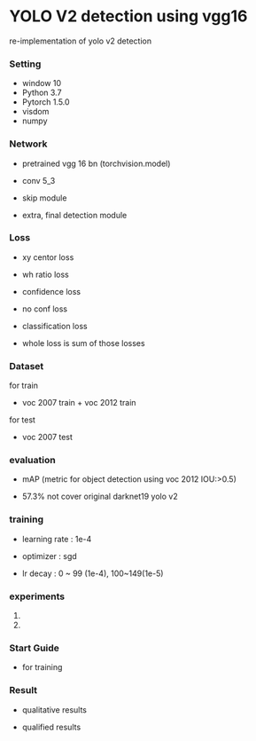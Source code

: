 # YOLO V2 detection using vgg16

re-implementation of yolo v2 detection 

### Setting

- window 10 
- Python 3.7
- Pytorch 1.5.0
- visdom
- numpy 

### Network

- pretrained vgg 16 bn (torchvision.model)

- conv 5_3

- skip module

- extra, final detection module 

### Loss

- xy centor loss 

- wh ratio loss 

- confidence loss

- no conf loss

- classification loss 

- whole loss is sum of those losses

### Dataset

for train 
- voc 2007 train + voc 2012 train

for test
- voc 2007 test

### evaluation 

- mAP (metric for object detection using voc 2012 IOU:>0.5)

- 57.3% not cover original darknet19 yolo v2 

### training 

- learning rate : 1e-4

- optimizer : sgd

- lr decay : 0 ~ 99 (1e-4), 100~149(1e-5)

### experiments

1. 

2. 

### Start Guide

- for training

### Result 

- qualitative results

- qualified results

